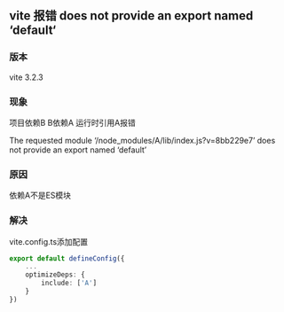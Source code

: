 <!--
 * @Descripttion: 
 * @Author: yunfei
 * @Date: 2023-01-20 22:57:03
-->
## vite 报错 does not provide an export named ‘default‘

### 版本
vite 3.2.3

### 现象

项目依赖B B依赖A
运行时引用A报错

The requested module ‘/node_modules/A/lib/index.js?v=8bb229e7’ does not provide an export named ‘default’

### 原因

依赖A不是ES模块

### 解决

vite.config.ts添加配置

```ts
export default defineConfig({
	...
    optimizeDeps: {
        include: ['A']
    }
})
```